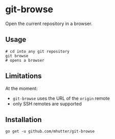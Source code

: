 # git-browse

Open the current repository in a browser.

## Usage

    # cd into any git repository
    git browse
    # opens a browser

## Limitations

At the moment:
- `git-browse` uses the URL of the `origin` remote
- only SSH remotes are supported

## Installation

    go get -u github.com/mhutter/git-browse
